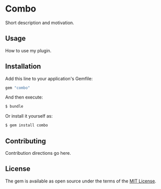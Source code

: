 # Combo
Short description and motivation.

## Usage
How to use my plugin.

## Installation
Add this line to your application's Gemfile:

```ruby
gem "combo"
```

And then execute:
```bash
$ bundle
```

Or install it yourself as:
```bash
$ gem install combo
```

## Contributing
Contribution directions go here.

## License
The gem is available as open source under the terms of the [MIT License](https://opensource.org/licenses/MIT).
